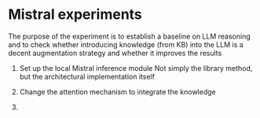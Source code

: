 # Mistral experiments
The purpose of the experiment is to establish a baseline on LLM reasoning
and to check whether introducing knowledge (from KB) into the LLM is a 
decent augmentation strategy and whether it improves the results

1. Set up the local Mistral inference module
    Not simply the library method, but the architectural implementation itself

2. Change the attention mechanism to integrate the knowledge

3. 